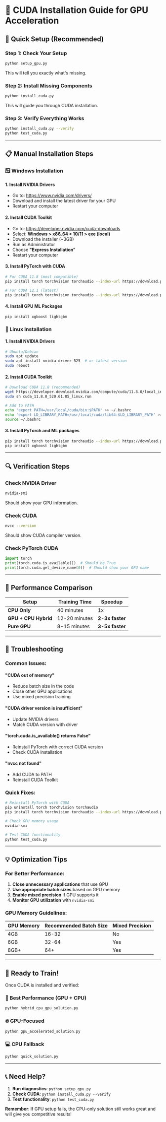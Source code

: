 # 🚀 CUDA Installation Guide for GPU Acceleration

## 🎯 Quick Setup (Recommended)

### **Step 1: Check Your Setup**
```bash
python setup_gpu.py
```
This will tell you exactly what's missing.

### **Step 2: Install Missing Components**
```bash
python install_cuda.py
```
This will guide you through CUDA installation.

### **Step 3: Verify Everything Works**
```bash
python install_cuda.py --verify
python test_cuda.py
```

---

## 📋 Manual Installation Steps

### **🪟 Windows Installation**

#### **1. Install NVIDIA Drivers**
- Go to: https://www.nvidia.com/drivers/
- Download and install the latest driver for your GPU
- Restart your computer

#### **2. Install CUDA Toolkit**
- Go to: https://developer.nvidia.com/cuda-downloads
- Select: **Windows > x86_64 > 10/11 > exe (local)**
- Download the installer (~3GB)
- Run as Administrator
- Choose **"Express Installation"**
- Restart your computer

#### **3. Install PyTorch with CUDA**
```bash
# For CUDA 11.8 (most compatible)
pip install torch torchvision torchaudio --index-url https://download.pytorch.org/whl/cu118

# For CUDA 12.1 (latest)
pip install torch torchvision torchaudio --index-url https://download.pytorch.org/whl/cu121
```

#### **4. Install GPU ML Packages**
```bash
pip install xgboost lightgbm
```

### **🐧 Linux Installation**

#### **1. Install NVIDIA Drivers**
```bash
# Ubuntu/Debian
sudo apt update
sudo apt install nvidia-driver-525  # or latest version
sudo reboot
```

#### **2. Install CUDA Toolkit**
```bash
# Download CUDA 11.8 (recommended)
wget https://developer.download.nvidia.com/compute/cuda/11.8.0/local_installers/cuda_11.8.0_520.61.05_linux.run
sudo sh cuda_11.8.0_520.61.05_linux.run

# Add to PATH
echo 'export PATH=/usr/local/cuda/bin:$PATH' >> ~/.bashrc
echo 'export LD_LIBRARY_PATH=/usr/local/cuda/lib64:$LD_LIBRARY_PATH' >> ~/.bashrc
source ~/.bashrc
```

#### **3. Install PyTorch and ML packages**
```bash
pip install torch torchvision torchaudio --index-url https://download.pytorch.org/whl/cu118
pip install xgboost lightgbm
```

---

## 🔍 Verification Steps

### **Check NVIDIA Driver**
```bash
nvidia-smi
```
Should show your GPU information.

### **Check CUDA**
```bash
nvcc --version
```
Should show CUDA compiler version.

### **Check PyTorch CUDA**
```python
import torch
print(torch.cuda.is_available())  # Should be True
print(torch.cuda.get_device_name(0))  # Should show your GPU name
```

---

## 🚀 Performance Comparison

| Setup | Training Time | Speedup |
|-------|---------------|---------|
| **CPU Only** | 40 minutes | 1x |
| **GPU + CPU Hybrid** | 12-20 minutes | **2-3x faster** |
| **Pure GPU** | 8-15 minutes | **3-5x faster** |

---

## 🔧 Troubleshooting

### **Common Issues:**

#### **"CUDA out of memory"**
- Reduce batch size in the code
- Close other GPU applications
- Use mixed precision training

#### **"CUDA driver version is insufficient"**
- Update NVIDIA drivers
- Match CUDA version with driver

#### **"torch.cuda.is_available() returns False"**
- Reinstall PyTorch with correct CUDA version
- Check CUDA installation

#### **"nvcc not found"**
- Add CUDA to PATH
- Reinstall CUDA Toolkit

### **Quick Fixes:**

```bash
# Reinstall PyTorch with CUDA
pip uninstall torch torchvision torchaudio
pip install torch torchvision torchaudio --index-url https://download.pytorch.org/whl/cu118

# Check GPU memory usage
nvidia-smi

# Test CUDA functionality
python test_cuda.py
```

---

## 💡 Optimization Tips

### **For Better Performance:**

1. **Close unnecessary applications** that use GPU
2. **Use appropriate batch sizes** based on GPU memory
3. **Enable mixed precision** if GPU supports it
4. **Monitor GPU utilization** with `nvidia-smi`

### **GPU Memory Guidelines:**

| GPU Memory | Recommended Batch Size | Mixed Precision |
|------------|------------------------|-----------------|
| 4GB | 16-32 | No |
| 6GB | 32-64 | Yes |
| 8GB+ | 64+ | Yes |

---

## 🎯 Ready to Train!

Once CUDA is installed and verified:

### **🚀 Best Performance (GPU + CPU)**
```bash
python hybrid_cpu_gpu_solution.py
```

### **🔥 GPU-Focused**
```bash
python gpu_accelerated_solution.py
```

### **💻 CPU Fallback**
```bash
python quick_solution.py
```

---

## 📞 Need Help?

1. **Run diagnostics**: `python setup_gpu.py`
2. **Check CUDA**: `python install_cuda.py --verify`
3. **Test functionality**: `python test_cuda.py`

**Remember**: If GPU setup fails, the CPU-only solution still works great and will give you competitive results!